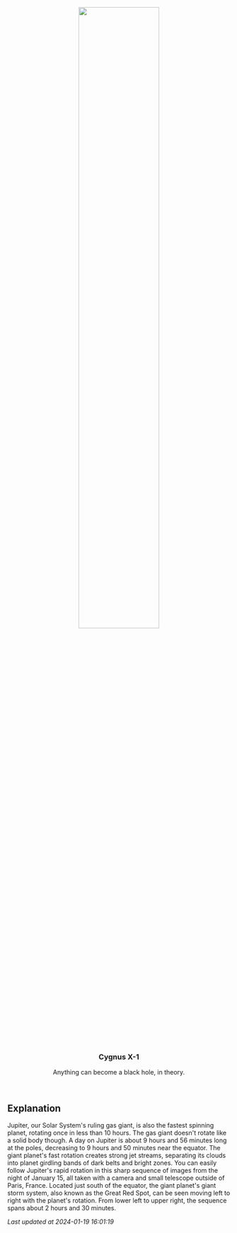 <p align='center'>
    <img src='https://apod.nasa.gov/apod/image/2401/2024_01_15-Jup-2h30-Chronograph600.png' width='60%' />
    <h3 align="center">Cygnus X-1</h3>
    <p align="center">Anything can become a black hole, in theory.</p>
</p>
<br/>

Explanation
--
Jupiter, our Solar System's ruling gas giant, is also the fastest spinning planet, rotating once in less than 10 hours. The gas giant doesn't rotate like a solid body though. A day on Jupiter is about 9 hours and 56 minutes long at the poles, decreasing to 9 hours and 50 minutes near the equator. The giant planet's fast rotation creates strong jet streams, separating its clouds into planet girdling bands of dark belts and bright zones. You can easily follow Jupiter's rapid rotation in this sharp sequence of images from the night of January 15, all taken with a camera and small telescope outside of Paris, France. Located just south of the equator, the giant planet's giant storm system, also known as the Great Red Spot, can be seen moving left to right with the planet's rotation. From lower left to upper right, the sequence spans about 2 hours and 30 minutes.


*Last updated at 2024-01-19 16:01:19*
